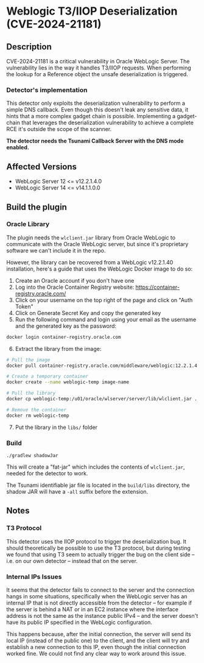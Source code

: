 # Weblogic T3/IIOP Deserialization (CVE-2024-21181)

## Description

CVE-2024-21181 is a critical vulnerability in Oracle WebLogic Server. The vulnerability lies in the way it
handles T3/IIOP requests. When performing the lookup for a Reference object the unsafe deserialization is triggered.

### Detector's implementation

This detector only exploits the deserialization vulnerability to perform a simple DNS callback. 
Even though this doesn't leak any sensitive data, it hints that a more complex gadget chain is possible.
Implementing a gadget-chain that leverages the deserialization vulnerability to achieve a complete RCE
it's outside the scope of the scanner.

**The detector needs the Tsunami Callback Server with the DNS mode enabled.**

## Affected Versions

-  WebLogic Server 12 <= v12.2.1.4.0
-  WebLogic Server 14 <= v14.1.1.0.0

## Build the plugin

### Oracle Library

The plugin needs the `wlclient.jar` library from Oracle WebLogic to communicate with the Oracle WebLogic server, but since it's proprietary software we can't include it in the repo.

However, the library can be recovered from a WebLogic v12.2.1.40 installation, here's a guide that uses the WebLogic Docker image to do so:
1. Create an Oracle account if you don't have one
2. Log into the Oracle Container Registry website: https://container-registry.oracle.com/
3. Click on your username on the top right of the page and click on "Auth Token"
4. Click on Generate Secret Key and copy the generated key
5. Run the following command and login using your email as the username and the generated key as the password:
```sh
docker login container-registry.oracle.com
```
6. Extract the library from the image:
```sh
# Pull the image
docker pull container-registry.oracle.com/middleware/weblogic:12.2.1.4

# Create a temporary container
docker create --name weblogic-temp image-name

# Pull the library
docker cp weblogic-temp:/u01/oracle/wlserver/server/lib/wlclient.jar .

# Remove the container
docker rm weblogic-temp
```
7. Put the library in the `libs/` folder

### Build 

```shell
./gradlew shadowJar
```

This will create a "fat-jar" which includes the contents of `wlclient.jar`, needed for the detector to work.

The Tsunami identifiable jar file is located in the `build/libs` directory, the shadow JAR will have a `-all` suffix before the extension.

## Notes
### T3 Protocol
This detector uses the IIOP protocol to trigger the deserialization bug. It should theoretically be possible to use the T3 protocol, but during testing we found that using T3 seem to actually trigger the bug on the client side – i.e. on our own detector – instead that on the server.

### Internal IPs Issues
It seems that the detector fails to connect to the server and the connection hangs in some situations, specifically when the WebLogic server has an internal IP that is not directly accessible from the detector – for example if the server is behind a NAT or in an EC2 instance where the interface address is not the same as the instance public IPv4 – and the server doesn't have its public IP specified in the WebLogic configuration.

This happens because, after the initial connection, the server will send its local IP (instead of the public one) to the client, and the client will try and establish a new connection to this IP, even though the initial connection worked fine. We could not find any clear way to work around this issue.